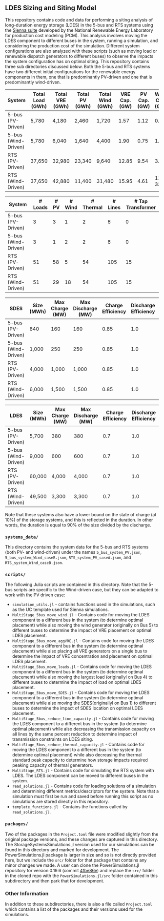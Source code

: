 ## LDES Sizing and Siting Model

This repository contains code and data for performing a siting analysis of long-duration energy storage (LDES) in the 5-bus and RTS systems using the [Sienna suite](https://github.com/NREL-Sienna) developed by the National Renewable Energy Laboratory for production cost modeling (PCM). This analysis involves moving the LDES component to different buses in the system, running a simulation, and considering the production cost of the simulation. Different system configurations are also analyzed with these scripts (such as moving load or renewable dispatch generators to different buses) to observe the impacts the system configuration has on optimal siting. This repository contains three sub directories discussed below. Both the 5-bus and RTS systems have two different initial configurations for the renewable energy components in them, one that is predominantly PV-driven and one that is predominantly wind-driven.


| System | Total Load (GWh) | Total VRE (GWh) | Total PV (GWh) | Total Wind (GWh)| VRE Cap. (GW) | PV Cap. (GW) | Wind Cap. (GW)|
| ----- | ----- |  ----- |  ----- |  ----- |  ----- | ----- | ----- |
|5-bus (PV-Driven) | 5,780 | 4,180| 2,460| 1,720| 1.57 | 1.12 | 0.45 |
|5-bus (Wind-Driven) | 5,780 | 6,040 | 1,640 | 4,400| 1.90 | 0.75 | 1.15 | 
|RTS (PV-Driven) | 37,650 | 32,980 | 23,340 | 9,640 | 12.85 | 9.54 | 3.31 |
|RTS (WInd-Driven) | 37,650 | 42,880 | 11,400 | 31,480| 15.95 | 4.61 | 11. 33 |

| System | # Loads | # PV | # Wind | # Thermal | # Lines | # Tap Transformer
| ----- | ----- |  ----- |  ----- |  ----- |  ----- | ----- |
|5-bus (PV-Driven) | 3 | 3 | 1 |2 |6 |0|
|5-bus (Wind-Driven) | 3 | 1 | 2| 2| 6 | 0|
|RTS (PV-Driven) | 51 | 58 | 5 | 54 | 105 | 15|
|RTS (WInd-Driven) | 51 | 29 | 18 | 54 | 105 | 15 |

| SDES | Size (MWh) | Max Charge (MW) | Max Discharge (MW) | Charge Efficiency | Discharge Efficiency | Duration (hr) |
| ----- | ----- |  ----- |  ----- |  ----- |  ----- | ----- |
|5-bus (PV-Driven) | 640 | 160 | 160| 0.85 | 1.0 | 3.6 |
|5-bus (Wind-Driven) | 1,000 | 250 | 250 | 0.85 | 1.0 | 3.6 |
|RTS (PV-Driven) | 4,000 | 1,000 | 1,000 | 0.85 | 1.0 | 3.6 |
|RTS (WInd-Driven) | 6,000 | 1,500 | 1,500 | 0.85 | 1.0 | 3.6 |

| LDES | Size (MWh) | Max Charge (MW) | Max Discharge (MW) | Charge Efficiency | Discharge Efficiency | Duration (hr) |
| ----- | ----- |  ----- |  ----- |  ----- |  ----- | ----- |
|5-bus (PV-Driven) |5,700 | 380 | 380 | 0.7 | 1.0 | 13.5 | 
|5-bus (Wind-Driven) | 9,000 | 600 | 600 | 0.7 | 1.0 | 13.5 |
|RTS (PV-Driven) | 60,000 | 4,000 | 4,000 | 0.7 | 1.0 | 13.5 |
|RTS (WInd-Driven) | 49,500 | 3,300 | 3,300 | 0.7 | 1.0 | 13.5|


Note that these systems also have a lower bound on the state of charge (at 10%) of the storage systems, and this is reflected in the duration. In other words, the duration is equal to 90% of the size divided by the discharge.

### `systems_data/`
This directory contains the system data for the 5-bus and RTS systems (both PV- and wind-driven) under the names `5_bus_system_PV.json`, `5_bus_system_Wind_caseB.json`, `RTS_system_PV_caseA.json`, and `RTS_system_Wind_caseB.json`.

### `scripts/`

The following Julia scripts are contained in this directory. Note that the 5-bus scripts are specific to the Wind-driven case, but they can be adapted to work with the PV driven case: 
 * `simulation_utils.jl` - contains functions used in the simulations, such as the UC template used for Sienna simulations.
 * `MultiStage_5bus_move_wind.jl` - Contains code for moving the LDES component to a different bus in the system (to determine optimal placement) while also moving the wind generator (originally on Bus 5) to different buses to determine the impact of VRE placement on optimal LDES placement.
 * `MultiStage_5bus_move_aggVRE.jl` - Contains code for moving the LDES component to a different bus in the system (to determine optimal placement) while also placing all VRE generators on a single bus to determine the impact of VRE concentration and placement on optimal LDES placement.
 * `MultiStage_5bus_move_loads.jl` - Contains code for moving the LDES component to a different bus in the system (to determine optimal placement) while also moving the largest load (originallyl on Bus 4) to different buses to determine the impact of load on optimal LDES placement.
 * `MultiStage_5bus_move_SDES.jl` - Contains code for moving the LDES component to a different bus in the system (to determine optimal placement) while also moving the SDES(originallyl on Bus 1) to different buses to determine the impact of SDES location on optimal LDES placement.
 * `MultiStage_5bus_reduce_line_capacity.jl` - Contains code for moving the LDES component to a different bus in the system (to determine optimal placement) while also decreasing the transmission capacity on all lines by the same percent reduction to determine impact of transmission constraints on LDES siting. 
 * `MultiStage_5bus_reduce_thermal_capacity.jl` - Contains code for moving the LDES component to a different bus in the system (to determine optimal placement) while also decreasing the thermal standard peak capacity to determine how storage impacts required peaking capacity of thermal generators. 
 * `MultiStage_RTS.jl` - Contains code for simulating the RTS system with LDES. The LDES component can be moved to different buses in the system. 
 * `read_solutions.jl` - Contains code for loading solutions of a simulation and determining different metrics/descriptors for the system. Note that a simulation must first be run and saved before running this script as no simulations are stored directly in this repository.
 * `template_functions.jl` - Contains the functions called by `read_solutions.jl`.


### `packages/`
Two of the packages in the `Project.toml` file were modified slightly from the original package versions, and these changes are captured in this directory. The StorageSystemsSimulations.jl version used for our simulations can be found in this directory and marked for development. The PowerSimulations.jl package is larger in size and so is not directly provided here, but we include the `src/` folder for that package that contains any minor changes we made. A user can clone the PowerSimulations.jl repository for version 0.19.6 (commit [4fbe86e](https://github.com/NREL-Sienna/PowerSimulations.jl/tree/4fbe86efb1a9f7fa2cc7026e3b1681e216dc472a)) and replace the `src/` folder in the cloned repo with the `PowerSimulations.jl/src` folder contained in this subdirectory and then park that for development. 

### Other Information
In addition to these subdirectories, there is also a file called `Project.toml` which contains a list of the packages and their versions used for the simulations. 

